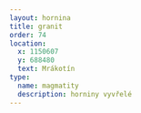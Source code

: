 ```yaml
---
layout: hornina
title: granit
order: 74
location:
  x: 1150607
  y: 688480
  text: Mrákotín
type:
  name: magmatity
  description: horniny vyvřelé 
---
```


